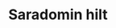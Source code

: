 ---
layout: item
title: Saradomin hilt
item-id: 11814
datatable: true
id: 11814
name: "Saradomin hilt"
members: true
lowalch: 200000
highalch: 300000
examine: "Brimming with potential."
monsters:
  - id: 2205
    name: "Commander Zilyana"
    members: true
    combat_level: 596
    wiki_url: "https://oldschool.runescape.wiki/w/Commander_Zilyana"
    drops:
      - quantity: "1"
        rarity: 0.001968503937007874
    image: "https://oldschool.runescape.wiki/images/f/fb/Commander_Zilyana.png?c5eaa"
---